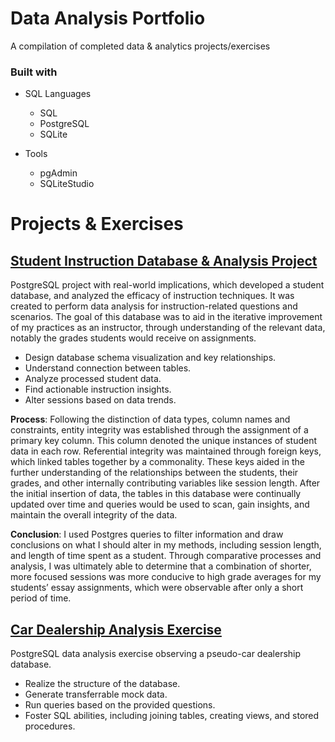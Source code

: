 # Data Analysis Portfolio
A compilation of completed data &amp; analytics projects/exercises

### Built with

+ SQL Languages
	+ SQL
	+ PostgreSQL
	+ SQLite

+ Tools
	+ pgAdmin
	+ SQLiteStudio

# Projects & Exercises

## [Student Instruction Database & Analysis Project](Student%20Instruction%20Database%20%26%20Analysis%20Project)
PostgreSQL project with real-world implications, which developed a student database, and analyzed the efficacy of instruction techniques.
It was created to perform data analysis for instruction-related questions and scenarios. The goal of this database was to aid in the iterative improvement of my practices as an instructor, through understanding of the relevant data, notably the grades students would receive on assignments.
+ Design database schema visualization and key relationships.
+ Understand connection between tables.
+ Analyze processed student data.
+ Find actionable instruction insights.
+ Alter sessions based on data trends.

**Process**: Following the distinction of data types, column names and constraints, entity integrity was established through the assignment of a primary key column. This column denoted the unique instances of student data in each row. Referential integrity was maintained through foreign keys, which linked tables together by a commonality. These keys aided in the further understanding of the relationships between the students, their grades, and other internally contributing variables like session length. After the initial insertion of data, the tables in this database were continually updated over time and queries would be used to scan, gain insights, and maintain the overall integrity of the data. 

**Conclusion**: I used Postgres queries to filter information and draw conclusions on what I should alter in my methods, including session length, and length of time spent as a student. Through comparative processes and analysis, I was ultimately able to determine that a combination of shorter, more focused sessions was more conducive to high grade averages for my students’ essay assignments, which were observable after only a short period of time. 


## [Car Dealership Analysis Exercise](Car%20Dealership%20Analysis%20Exercise)
PostgreSQL data analysis exercise observing a pseudo-car dealership database.
+ Realize the structure of the database.
+ Generate transferrable mock data.
+ Run queries based on the provided questions.
+ Foster SQL abilities, including joining tables, creating views, and stored procedures.
